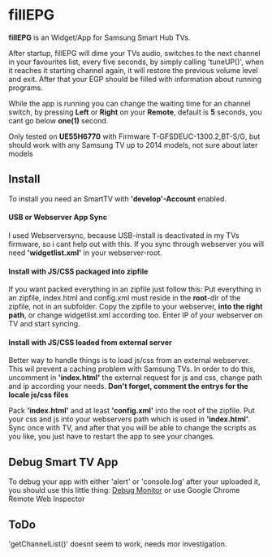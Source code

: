 # fillEPG
**fillEPG** is an Widget/App for Samsung Smart Hub TVs.

After startup, fillEPG will dime your TVs audio, switches to 
the next channel in your favourites list, every five seconds,
by simply calling 'tuneUP()', when it reaches it starting 
channel again, it will restore the previous volume level and
exit.
After that your EGP should be filled with information about 
running programs.

While the app is running you can change the waiting time for
an channel switch, by pressing **Left** or **Right** on your 
**Remote**, default is **5** seconds, you cant go below
**one(1)** second.

Only tested on **UE55H6770** with Firmware T-GFSDEUC-1300.2,BT-S/G,
but should work with any Samsung TV up to 2014 models, not sure 
about later models

## Install
To install you need an SmartTV with **'develop'-Account** enabled.

#### USB or Webserver App Sync
I used Webserversync, because USB-install is deactivated in my 
TVs firmware, so i cant help out with this.
If you sync through webserver you will need **'widgetlist.xml'**
in your webserver-root.

#### Install with JS/CSS packaged into zipfile
If you want packed everything in an zipfile just follow this:
Put everything in an zipfile, index.html and config.xml
must reside in the **root**-dir of the zipfile, not in an
subfolder.
Copy the zipfile to your webserver, **into the right path**, 
or change widgetlist.xml according too.
Enter IP of your webserver on TV and start syncing.

#### Install with JS/CSS loaded from external server
Better way to handle things is to load js/css from an external
webserver. This wil prevent a caching problem with Samsung TVs.
In order to do this, uncomment in **'index.html'** the external
request for js and css, change path and ip according your needs.
**Don't forget, comment the entrys for the locale js/css files**

Pack **'index.html'** and at least **'config.xml'** into the root 
of the zipfile. Put your css and js into your webservers path
which is used in **'index.html'**. Sync once with TV, and after
that you will be able to change the scripts as you like, you just
have to restart the app to see your changes.

## Debug Smart TV App
To debug your app with either 'alert' or 'console.log' after your 
uploaded it, you should use this little thing:
[Debug Monitor](https://gist.github.com/janmonschke/4992216 "Debug Monitor")
or use Google Chrome Remote Web Inspector

## ToDo
'getChannelList()' doesnt seem to work, needs mor investigation.

